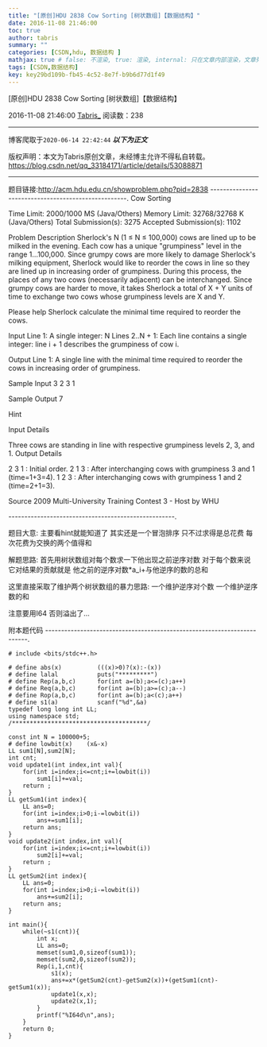 ```yaml
---
title: "[原创]HDU 2838 Cow Sorting [树状数组]【数据结构】"
date: 2016-11-08 21:46:00
toc: true
author: tabris
summary: ""
categories: [CSDN,hdu, 数据结构 ]
mathjax: true # false: 不渲染, true: 渲染, internal: 只在文章内部渲染，文章列表中不渲染
tags: [CSDN,数据结构]
key: key29bd109b-fb45-4c52-8e7f-b9b6d77d1f49
---
```


[原创]HDU 2838 Cow Sorting [树状数组]【数据结构】

2016-11-08 21:46:00  [Tabris_](https://me.csdn.net/qq_33184171) 阅读数：238

---

博客爬取于`2020-06-14 22:42:44`
***以下为正文***

版权声明：本文为Tabris原创文章，未经博主允许不得私自转载。
https://blog.csdn.net/qq_33184171/article/details/53088871

<!-- more -->

---

题目链接:http://acm.hdu.edu.cn/showproblem.php?pid=2838
----------------------------------------------------.
Cow Sorting

Time Limit: 2000/1000 MS (Java/Others)    Memory Limit: 32768/32768 K (Java/Others)
Total Submission(s): 3275    Accepted Submission(s): 1102


Problem Description
Sherlock's N (1 ≤ N ≤ 100,000) cows are lined up to be milked in the evening. Each cow has a unique "grumpiness" level in the range 1...100,000. Since grumpy cows are more likely to damage Sherlock's milking equipment, Sherlock would like to reorder the cows in line so they are lined up in increasing order of grumpiness. During this process, the places of any two cows (necessarily adjacent) can be interchanged. Since grumpy cows are harder to move, it takes Sherlock a total of X + Y units of time to exchange two cows whose grumpiness levels are X and Y.

Please help Sherlock calculate the minimal time required to reorder the cows.
 

Input
Line 1: A single integer: N
Lines 2..N + 1: Each line contains a single integer: line i + 1 describes the grumpiness of cow i.
 

Output
Line 1: A single line with the minimal time required to reorder the cows in increasing order of grumpiness.
 

Sample Input
3
2
3
1
 

Sample Output
7

Hint

Input Details

Three cows are standing in line with respective grumpiness levels 2, 3, and 1.
Output Details

2 3 1 : Initial order.
2 1 3 : After interchanging cows with grumpiness 3 and 1 (time=1+3=4).
1 2 3 : After interchanging cows with grumpiness 1 and 2 (time=2+1=3).
 
 

Source
2009 Multi-University Training Contest 3 - Host by WHU

----------------------------------------------------.

题目大意:
主要看hint就能知道了 
其实还是一个冒泡排序  只不过求得是总花费  每次花费为交换的两个值得和


解题思路:
首先用树状数组对每个数求一下他出现之前逆序对数
对于每个数来说 它对结果的贡献就是
他之前的逆序对数*a_i+与他逆序的数的总和


这里直接采取了维护两个树状数组的暴力思路:
一个维护逆序对个数
一个维护逆序数的和

注意要用I64 否则溢出了...


附本题代码
------------------------------------------------------------------------.
```
# include <bits/stdc++.h>

# define abs(x)          (((x)>0)?(x):-(x))
# define lalal           puts("*********")
# define Rep(a,b,c)      for(int a=(b);a<=(c);a++)
# define Req(a,b,c)      for(int a=(b);a>=(c);a--)
# define Rop(a,b,c)      for(int a=(b);a<(c);a++)
# define s1(a)           scanf("%d",&a)
typedef long long int LL;
using namespace std;
/**************************************/

const int N = 100000+5;
# define lowbit(x)    (x&-x)
LL sum1[N],sum2[N];
int cnt;
void update1(int index,int val){
    for(int i=index;i<=cnt;i+=lowbit(i))
        sum1[i]+=val;
    return ;
}
LL getSum1(int index){
    LL ans=0;
    for(int i=index;i>0;i-=lowbit(i))
        ans+=sum1[i];
    return ans;
}
void update2(int index,int val){
    for(int i=index;i<=cnt;i+=lowbit(i))
        sum2[i]+=val;
    return ;
}
LL getSum2(int index){
    LL ans=0;
    for(int i=index;i>0;i-=lowbit(i))
        ans+=sum2[i];
    return ans;
}

int main(){
    while(~s1(cnt)){
        int x;
        LL ans=0;
        memset(sum1,0,sizeof(sum1));
        memset(sum2,0,sizeof(sum2));
        Rep(i,1,cnt){
            s1(x);
            ans+=x*(getSum2(cnt)-getSum2(x))+(getSum1(cnt)-getSum1(x));
            update1(x,x);
            update2(x,1);
        }
        printf("%I64d\n",ans);
    }
    return 0;
}


```
